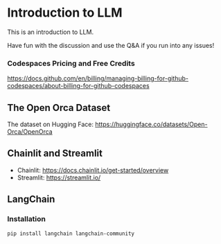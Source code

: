 # Introduction to LLM

This is an introduction to LLM.

Have fun with the discussion and use the Q&A if you run into any issues!

### Codespaces Pricing and Free Credits
https://docs.github.com/en/billing/managing-billing-for-github-codespaces/about-billing-for-github-codespaces


## The Open Orca Dataset
The dataset on Hugging Face: https://huggingface.co/datasets/Open-Orca/OpenOrca

## Chainlit and Streamlit
 * Chainlit: https://docs.chainlit.io/get-started/overview
 * Streamlit: https://streamlit.io/

## LangChain

### Installation
```
pip install langchain langchain-community
```
